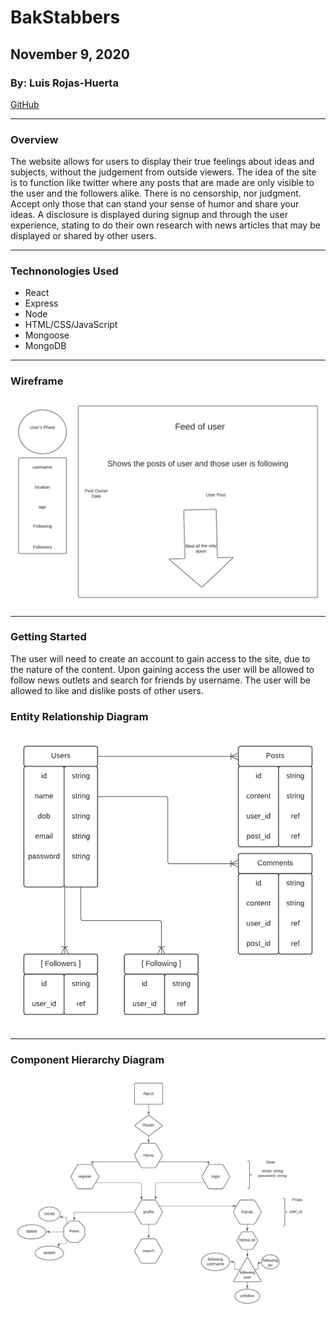 # BakStabbers

## November 9, 2020

### By: Luis Rojas-Huerta

[GitHub](https://github.com/lrojash)
***
<!--  makes line break *** -->
### Overview

The website allows for users to display their true feelings about ideas and subjects, without the judgement from outside viewers. The idea of the site is to function like twitter where any posts that are made are only visible to the user and the followers alike. There is no censorship, nor judgment. Accept only those that can stand your sense of humor and share your ideas. A disclosure is displayed during signup and through the user experience, stating to do their own research with news articles that may be displayed or shared by other users. 

***
### Technonologies Used
<!--  unorder llist * -->
* React
* Express
* Node
* HTML/CSS/JavaScript
* Mongoose
* MongoDB

***

<!-- diagram the shows relationships between models entity relationship diagram -->
### Wireframe
![wireframe](./images_readme/frontpagewireframe.png)

***
### Getting Started

The user will need to create an account to gain access to the site, due to the nature of the content. Upon gaining access the user will be allowed to follow news outlets and search for friends by username. The user will be allowed to like and dislike posts of other users.
### Entity Relationship Diagram
![EDR](./images_readme/EDR.png)
***

### Component Hierarchy Diagram
![CHD](./images_readme/components.png)

<!-- ***  -->
<!-- ### Screenshots
{} -->
<!-- *** -->
<!-- ### Future updates/ post mvp/ planned imporvements / stretch goals -->
<!-- ~~text~~ strike through -->
<!-- *** -->
<!-- ### Credits
all things that were not self created
* background image:
* CSS Library: []
* Api -->


